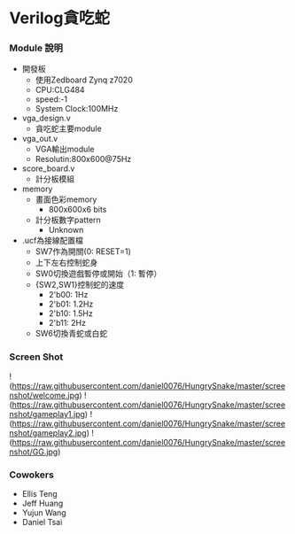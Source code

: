 Verilog貪吃蛇
===
### Module 說明
+ 開發板
    + 使用Zedboard Zynq z7020
    + CPU:CLG484
    + speed:-1
    + System Clock:100MHz
+ vga_design.v
    + 貪吃蛇主要module
+ vga_out.v
    + VGA輸出module
    + Resolutin:800x600@75Hz
+ score_board.v
    + 計分板模組
+ memory
    + 畫面色彩memory
        + 800x600x6 bits
    + 計分板數字pattern
        + Unknown
+ .ucf為接線配置檔
    + SW7作為開關(0: RESET=1)
    + 上下左右控制蛇身
    + SW0切換遊戲暫停或開始（1: 暫停）
    + {SW2,SW1}控制蛇的速度
        + 2'b00: 1Hz
        + 2'b01: 1.2Hz
        + 2'b10: 1.5Hz
        + 2'b11: 2Hz
    + SW6切換青蛇或白蛇

### Screen Shot
!(https://raw.githubusercontent.com/daniel0076/HungrySnake/master/screenshot/welcome.jpg)
!(https://raw.githubusercontent.com/daniel0076/HungrySnake/master/screenshot/gameplay1.jpg)
!(https://raw.githubusercontent.com/daniel0076/HungrySnake/master/screenshot/gameplay2.jpg)
!(https://raw.githubusercontent.com/daniel0076/HungrySnake/master/screenshot/GG.jpg)

### Cowokers
+ Ellis Teng
+ Jeff Huang
+ Yujun Wang
+ Daniel Tsai
